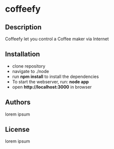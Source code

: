 # coffeefy

## Description

Coffeefy let you control a Coffee maker via Internet

## Installation
- clone repository
- navigate to ./node
- run **npm install** to install the dependencies
- To start the webserver, run: **node app**
- open **http://localhost:3000** in browser


## Authors
lorem ipsum

## License
lorem ipsum